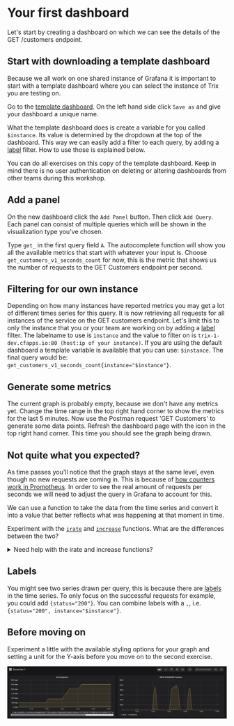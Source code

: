 # Your first dashboard

Let's start by creating a dashboard on which we can see the details of the GET /customers endpoint. 

## Start with downloading a template dashboard
Because we all work on one shared instance of Grafana it is important to start with a template dashboard where you can select the instance of Trix you are testing on. 

Go to the [template dashboard](https://idb-grafana-616.cfapps.io/d/AD4iA3mWz/template-dashboard?editview=settings&orgId=1). On the left hand side click `Save as` and give your dashboard a unique name. 

What the template dashboard does is create a variable for you called `$instance`. Its value is determined by the dropdown at the top of the dashboard. This way we can easily add a filter to each query, by adding a [label](https://prometheus.io/docs/prometheus/latest/querying/basics/#time-series-selectors) filter. How to use those is explained below.

You can do all exercises on this copy of the template dashboard. Keep in mind there is no user authentication on deleting or altering dashboards from other teams during this workshop.

## Add a panel
On the new dashboard click the `Add Panel` button. Then click `Add Query`. Each panel can consist of multiple queries which will be shown in the visualization type you've chosen.

Type `get_` in the first query field `A`. The autocomplete function will show you all the available metrics that start with whatever your input is. Choose `get_customers_v1_seconds_count` for now, this is the metric that shows us the number of requests to the GET Customers endpoint per second.

## Filtering for our own instance
Depending on how many instances have reported metrics you may get a lot of different times series for this query. It is now retrieving all requests for all instances of the service on the GET customers endpoint. Let's limit this to only the instance that you or your team are working on by adding a [label](https://prometheus.io/docs/prometheus/latest/querying/basics/#time-series-selectors) filter. The labelname to use is `instance` and the value to filter on is `trix-1-dev.cfapps.io:80 (host:ip of your instance)`. If you are using the default dashboard a template variable is available that you can use: `$instance`. The final query would be: `get_customers_v1_seconds_count{instance="$instance"}`.

## Generate some metrics
The current graph is probably empty, because we don't have any metrics yet. Change the time range in the top right hand corner to show the metrics for the last 5 minutes. Now use the Postman request 'GET Customers' to generate some data points. Refresh the dashboard page with the icon in the top right hand corner. This time you should see the graph being drawn.
## Not quite what you expected?
As time passes you'll notice that the graph stays at the same level, even though no new requests are coming in. This is because of [how counters work in Promotheus](https://www.robustperception.io/how-does-a-prometheus-counter-work). In order to see the real amount of requests per seconds we will need to adjust the query in Grafana to account for this. 

We can use a function to take the data from the time series and convert it into a value that better reflects what was happening at that moment in time. 

Experiment with the [`irate`](https://prometheus.io/docs/prometheus/latest/querying/functions/#irate) and [`increase`](https://prometheus.io/docs/prometheus/latest/querying/functions/#increase) functions. What are the differences between the two?

<details><summary>Need help with the irate and increase functions?</summary>
<p>

```
While editing the panel click the `Add query` button on the right, it will add an additional input field `B`
Query A: irate(get_customers_v1_seconds_count{status="200", instance="$instance"}[1m])
Query B: increase(get_customers_v1_seconds_count{status="200", instance="$instance"}[1m])
Enter a descriptive name in the respective legend fields. 
Clicking on the small colored line in front of the series, just below the graph, allow you to choose a color for the series.
```
<img src="images/rate_increase.png" width=500px><br/>
</p>
</details>

## Labels

You might see two series drawn per query, this is because there are [labels](https://prometheus.io/docs/prometheus/latest/querying/basics/#time-series-selectors) in the time series. To only focus on the successful requests for example, you could add `{status="200"}`. You can combine labels with a `,`, i.e. `{status="200", instance="$instance"}`.

## Before moving on

Experiment a little with the available styling options for your graph and setting a unit for the Y-axis before you move on to the second exercise.

![Your dashboard should look something like this](images/exercise1.png ':size=700')
